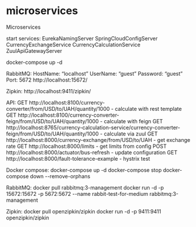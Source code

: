 # microservices
Microservices

start services:
EurekaNamingServer
SpringCloudConfigServer
CurrencyExchangeService
CurrencyCalculationService
ZuulApiGatewayServer

docker-compose up -d

RabbitMQ:
HostName: “localhost”
UserName: “guest”
Password: “guest”
Port: 5672
http://localhost:15672/

Zipkin:
http://localhost:9411/zipkin/

API:
GET  http://localhost:8100/currency-converter/from/USD/to/UAH/quantity/1000 - calculate with rest template
GET  http://localhost:8100/currency-converter-feign/from/USD/to/UAH/quantity/1000 - calculate with feign
GET  http://localhost:8765/currency-calculation-service/currency-converter-feign/from/USD/to/UAH/quantity/1000 - calculate via zuul
GET  http://localhost:8000/currency-exchange/from/USD/to/UAH - get exchange rate
GET  http://localhost:8000/limits - get limits from config
POST http://localhost:8000/actuator/bus-refresh - update configuration
GET  http://localhost:8000/fault-tolerance-example - hystrix test

Docker compose:
docker-compose up -d
docker-compose stop
docker-compose down --remove-orphans

RabbitMQ:
docker pull rabbitmq:3-management
docker run -d -p 15672:15672 -p 5672:5672 --name rabbit-test-for-medium rabbitmq:3-management

Zipkin:
docker pull openzipkin/zipkin
docker run -d -p 9411:9411 openzipkin/zipkin




